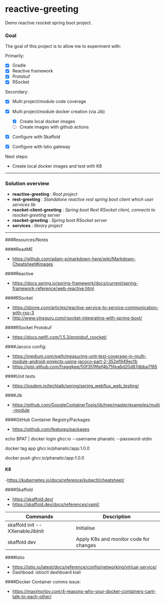 # reactive-greeting

Demo reactive rsocket spring boot project. 

### Goal

The goal of this project is to allow me to experiment with:

Primarily:
- [x] Gradle
- [x] Reactive framework
- [x] Protobuf
- [x] RSocket

Secondary: 
- [x] Multi project/module code coverage
- [x] Multi project/module docker creation (via Jib)
  - [x] Create local docker images
  - [ ] Create images with github actions
- [x] Configure with Skaffold
- [x] Configure with Istio gateway


Next steps:
- Create local docker images and test with K8


---

### Solution overview
- __reactive-greeting__ : _Root project_
- __rest-greeting__ : _Standalone reactive rest spring boot client which user services lib_
- __rsocket-client-greeting__ : _Spring boot Rest RSocket client, connects to rsocket-greeting server_
- __rsocket-greeting__ : _Spring boot RSocket server_
- __services__ : _library project_

---

###Resources/Notes

####ReadME
- https://github.com/adam-p/markdown-here/wiki/Markdown-Cheatsheet#images

####Reactive
- https://docs.spring.io/spring-framework/docs/current/spring-framework-reference/web-reactive.html

####RSocket
- https://dzone.com/articles/reactive-service-to-service-communication-with-rso-3
- http://www.vinsguru.com/rsocket-integrating-with-spring-boot/

####RSocket Protobuf
- https://docs.netifi.com/1.5.3/protobuf_rsocket/

####Jacoco config:
- https://medium.com/swlh/measuring-unit-test-coverage-in-multi-module-android-projects-using-jacoco-part-2-352ef949ecfb
- https://gist.github.com/fraggjkee/50f351f6ef4b75fea6d20d87dbba7f85

####Unit tests
- https://josdem.io/techtalk/spring/spring_webflux_web_testing/

####Jib
- https://github.com/GoogleContainerTools/jib/tree/master/examples/multi-module

####GitHub Container Registry/Packages
 - https://github.com/features/packages

echo $PAT | docker login ghcr.io --username phanatic --password-stdin

docker tag app ghcr.io/phanatic/app:1.0.0

docker push ghcr.io/phanatic/app:1.0.0

#### K8
-https://kubernetes.io/docs/reference/kubectl/cheatsheet/

####Skaffold
- https://skaffold.dev/
- https://skaffold.dev/docs/references/yaml/

| Commands                        | Description                             |
|---------------------------------|-----------------------------------------|
| skaffold init --XXenableJibInit | Initialise                              |
| skaffold dev                    | Apply K8s and monitor code for changes  |

####Istio

- https://istio.io/latest/docs/reference/config/networking/virtual-service/
- Dashboad: istioctl dashboard kiali

####Docker
Container comms issue:
 - https://maximorlov.com/4-reasons-why-your-docker-containers-cant-talk-to-each-other/